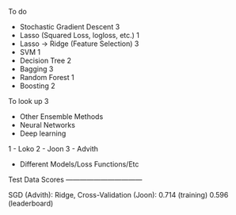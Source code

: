 To do
- Stochastic Gradient Descent 3
- Lasso (Squared Loss, logloss, etc.) 1
- Lasso -> Ridge (Feature Selection) 3
- SVM 1
- Decision Tree 2
- Bagging 3
- Random Forest 1
- Boosting 2

To look up 3
- Other Ensemble Methods
- Neural Networks
- Deep learning

1 - Loko
2 - Joon
3 - Advith

* Different Models/Loss Functions/Etc

Test Data Scores
———————————

SGD (Advith):
Ridge, Cross-Validation (Joon): 0.714 (training) 0.596 (leaderboard)
